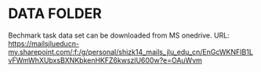 <!--
 * @Author: Zhenkun Shi
 * @Date: 2022-04-26 20:41:28
 * @LastEditors: Zhenkun Shi
 * @LastEditTime: 2022-04-27 09:59:04
 * @FilePath: /DMLF/data/README.md
 * @Description: 
 * 
 * Copyright (c) 2022 by tibd, All Rights Reserved. 
-->
# DATA FOLDER

Bechmark task data set can be downloaded from MS onedrive.
URL: https://mailsjlueducn-my.sharepoint.com/:f:/g/personal/shizk14_mails_jlu_edu_cn/EnGcWKNFIB1LvFWmWhXUbxsBXNKbkenHKFZ6kwszlU600w?e=OAuWvm
